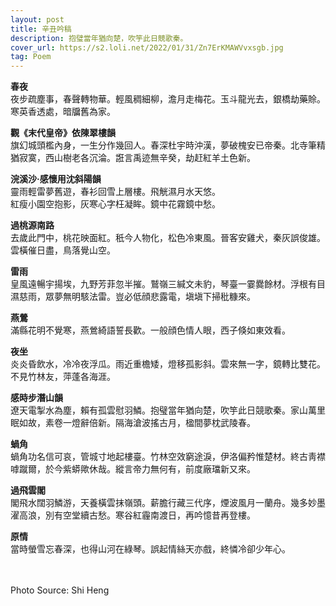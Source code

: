 ```yaml
---
layout: post
title: 辛丑吟稿
description: 抱璧當年猶向楚，吹竽此日競歌秦。
cover_url: https://s2.loli.net/2022/01/31/Zn7ErKMAWVvxsgb.jpg
tag: Poem
---
```


**春夜**   
夜步疏塵事，春聲轉物華。輕風稠細柳，澹月走梅花。玉斗龍光去，銀橋劫藥賒。寒英香透處，暗牖舊為家。

**觀《末代皇帝》依陳翠樓韻**   
旗幻城頭檻內身，一生分作幾回人。春深杜宇時沖漢，夢破槐安已帝秦。北寺筆精猶寂寞，西山樹老各沉淪。誑言禹迹無辛癸，劫赶紅羊土色新。

**浣溪沙·感懷用沈斜陽韻**   
靈雨輕雷夢舊遊，春衫回雪上層樓。飛觥濕月水天悠。  
紅瘦小園空抱影，灰寒心字枉凝眸。鏡中花霧鏡中愁。

**過桃源南路**   
去歲此門中，桃花映面紅。秖今人物化，松色冷東風。晉客安雞犬，秦灰誤俊雄。雲橫催日盡，鳥落覺山空。

**雷雨**   
皇風遠暢宇揚埃，九野芳菲忽半摧。鷲嶺三緘文未豹，琴臺一霎爨餘材。浮根有目濕慈雨，眾夢無明駭法雷。豈必低顔悲露電，塡塡下掃秕糠來。

**燕鶯**   
滿縣花明不覺寒，燕鶯綺語誓長歡。一般顔色情人眼，西子倏如東效看。

**夜坐**   
炎炎昏飲水，冷冷夜浮瓜。雨近重檐矮，燈移孤影斜。雲來無一字，鏡轉比雙花。不見竹林友，萍蓬各海涯。

**感時步潛山韻**   
遼天電掣水為塵，賴有孤雲慰羽鱗。抱璧當年猶向楚，吹竽此日競歌秦。家山萬里眠如故，素卷一燈辭倍新。隔海滄波搖古月，楹間夢枕武陵春。

**蝸角**   
蝸角功名信可哀，管城寸地起樓臺。竹林空效窮途淚，伊洛偏矜惟楚材。終古靑襟嘑蹴爾，於今紫蟒歟休哉。縱言帝力無何有，前度廠璫新又來。

**過飛雲閣**   
閣飛水闊羽鱗游，天養橫雲抹嶺頭。薪膽行藏三代序，煙波風月一蘭舟。幾多妙墨濯高浪，別有空堂續古愁。寒谷紅霾南渡日，再吟憶昔再登樓。

**原情**   
當時螢雪忘春深，也得山河在綠琴。誤起情絲天亦戲，終憐冷卻少年心。

&emsp;  
&emsp;  
Photo Source: Shi Heng


